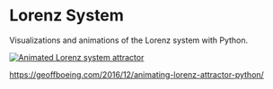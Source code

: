 # Lorenz System

Visualizations and animations of the Lorenz system with Python.

[![Animated Lorenz system attractor](images/animated-lorenz-attractor.gif)](lorenz-system-attractor-animate.ipynb)

https://geoffboeing.com/2016/12/animating-lorenz-attractor-python/
